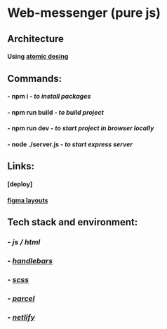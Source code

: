 # Web-messenger (pure js)

## Architecture ###
#### Using [atomic desing](https://bradfrost.com/blog/post/atomic-web-design/)
## Commands:

#### - **npm i** *- to install packages*
#### - **npm run build** *- to build project*
#### - **npm run dev** *- to start project in browser locally*
#### - **node ./server.js** *- to start express server*
## Links:

#### [deploy]
#### [figma layouts](https://www.figma.com/file/jF5fFFzgGOxQeB4CmKWTiE/Chat_external_link?node-id=1-537&t=6B2xKKWBTIxve5xS-0)
## Tech stack and environment:

### - *js / html*
### - *[handlebars](https://handlebarsjs.com/)*
### - *[scss](https://sass-lang.com/)*
### - *[parcel](https://parceljs.org/)*
### - *[netlify](https://www.netlify.com/)*
